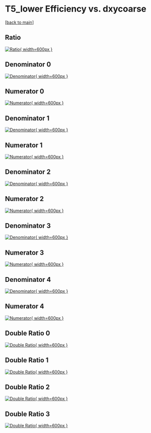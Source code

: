 # T5_lower Efficiency vs. dxycoarse

[[back to main](./)]



## Ratio

[![Ratio](../mtv/var/T5_lower_xtr_11_1_eff_dxycoarse.png){ width=600px }](../mtv/var/T5_lower_xtr_11_1_eff_dxycoarse.pdf)

## Denominator 0

[![Denominator](../mtv/den/T5_lower_xtr_11_1_eff_dxycoarse_den0.png){ width=600px }](../mtv/den/T5_lower_xtr_11_1_eff_dxycoarse_den0.pdf)

## Numerator 0

[![Numerator](../mtv/num/T5_lower_xtr_11_1_eff_dxycoarse_num0.png){ width=600px }](../mtv/num/T5_lower_xtr_11_1_eff_dxycoarse_num0.pdf)

## Denominator 1

[![Denominator](../mtv/den/T5_lower_xtr_11_1_eff_dxycoarse_den1.png){ width=600px }](../mtv/den/T5_lower_xtr_11_1_eff_dxycoarse_den1.pdf)

## Numerator 1

[![Numerator](../mtv/num/T5_lower_xtr_11_1_eff_dxycoarse_num1.png){ width=600px }](../mtv/num/T5_lower_xtr_11_1_eff_dxycoarse_num1.pdf)

## Denominator 2

[![Denominator](../mtv/den/T5_lower_xtr_11_1_eff_dxycoarse_den2.png){ width=600px }](../mtv/den/T5_lower_xtr_11_1_eff_dxycoarse_den2.pdf)

## Numerator 2

[![Numerator](../mtv/num/T5_lower_xtr_11_1_eff_dxycoarse_num2.png){ width=600px }](../mtv/num/T5_lower_xtr_11_1_eff_dxycoarse_num2.pdf)

## Denominator 3

[![Denominator](../mtv/den/T5_lower_xtr_11_1_eff_dxycoarse_den3.png){ width=600px }](../mtv/den/T5_lower_xtr_11_1_eff_dxycoarse_den3.pdf)

## Numerator 3

[![Numerator](../mtv/num/T5_lower_xtr_11_1_eff_dxycoarse_num3.png){ width=600px }](../mtv/num/T5_lower_xtr_11_1_eff_dxycoarse_num3.pdf)

## Denominator 4

[![Denominator](../mtv/den/T5_lower_xtr_11_1_eff_dxycoarse_den4.png){ width=600px }](../mtv/den/T5_lower_xtr_11_1_eff_dxycoarse_den4.pdf)

## Numerator 4

[![Numerator](../mtv/num/T5_lower_xtr_11_1_eff_dxycoarse_num4.png){ width=600px }](../mtv/num/T5_lower_xtr_11_1_eff_dxycoarse_num4.pdf)

## Double Ratio 0

[![Double Ratio](../mtv/ratio/T5_lower_xtr_11_1_eff_dxycoarse_ratio0.png){ width=600px }](../mtv/ratio/T5_lower_xtr_11_1_eff_dxycoarse_ratio0.pdf)

## Double Ratio 1

[![Double Ratio](../mtv/ratio/T5_lower_xtr_11_1_eff_dxycoarse_ratio1.png){ width=600px }](../mtv/ratio/T5_lower_xtr_11_1_eff_dxycoarse_ratio1.pdf)

## Double Ratio 2

[![Double Ratio](../mtv/ratio/T5_lower_xtr_11_1_eff_dxycoarse_ratio2.png){ width=600px }](../mtv/ratio/T5_lower_xtr_11_1_eff_dxycoarse_ratio2.pdf)

## Double Ratio 3

[![Double Ratio](../mtv/ratio/T5_lower_xtr_11_1_eff_dxycoarse_ratio3.png){ width=600px }](../mtv/ratio/T5_lower_xtr_11_1_eff_dxycoarse_ratio3.pdf)

